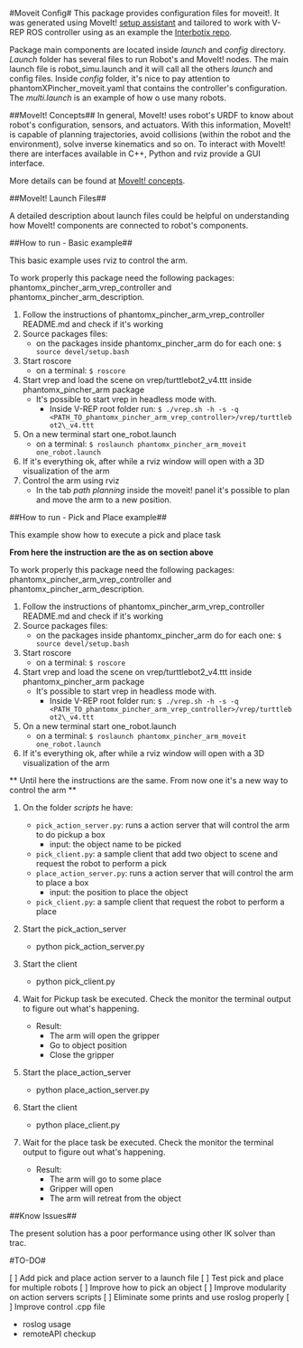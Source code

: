 #Moveit Config#
This package provides configuration files for moveit!. It was generated using MoveIt! [setup assistant](http://docs.ros.org/indigo/api/moveit_tutorials/html/doc/setup_assistant/setup_assistant_tutorial.html) and tailored to work with V-REP ROS controller using as an example the [Interbotix repo](https://github.com/Interbotix/phantomx_pincher_arm).

Package main components are located inside _launch_ and _config_ directory. _Launch_ folder has several files to run Robot's and MoveIt! nodes. The main launch file is robot_simu.launch and it will call all the others _launch_ and config files. Inside _config_ folder, it's nice to pay attention to phantomXPincher\_moveit.yaml that contains the controller's configuration. The _multi.launch_ is an example of how o use many robots.

##MoveIt! Concepts##
In general, MoveIt! uses robot's URDF to know about robot's configuration, sensors, and actuators. With this information, MoveIt! is capable of planning trajectories, avoid collisions (within the robot and the environment), solve inverse kinematics and so on. To interact with MoveIt! there are interfaces available in C++, Python and rviz provide a GUI interface.

More details can be found at [MoveIt! concepts](http://moveit.ros.org/documentation/concepts/).


##MoveIt! Launch Files##

A detailed description about launch files could be helpful on understanding how MoveIt! components are connected to robot's components.


##How to run - Basic example##

This basic example uses rviz to control the arm.

To work properly this package need the following packages: phantomx\_pincher\_arm\_vrep\_controller and phantomx\_pincher\_arm\_description.

1. Follow the instructions of phantomx\_pincher\_arm\_vrep\_controller README.md and check if it's working
1. Source packages files:
   - on the packages inside phantomx\_pincher\_arm do for each one: `$ source devel/setup.bash`
1. Start roscore
   - on a terminal:
     `$ roscore`
1. Start vrep and load the scene on vrep/turttlebot2\_v4.ttt inside phantomx\_pincher\_arm package
   - It's possible to start vrep in headless mode with.
     - Inside V-REP root folder run:
       `$ ./vrep.sh -h -s -q <PATH_TO_phantomx_pincher_arm_vrep_controller>/vrep/turttlebot2\_v4.ttt`
1. On a new terminal start one_robot.launch
   - on a terminal:
     	`$ roslaunch phantomx_pincher_arm_moveit one_robot.launch`
1. If it's everything ok, after while a rviz window will open with a 3D visualization of the arm
1. Control the arm using rviz
   - In the tab _path planning_ inside the moveit! panel it's possible to plan and move the arm to a new position.

##How to run - Pick and Place example##

This example show how to execute a pick and place task

**From here the instruction are the as on section above**

To work properly this package need the following packages: phantomx\_pincher\_arm\_vrep\_controller and phantomx\_pincher\_arm\_description.

1. Follow the instructions of phantomx\_pincher\_arm\_vrep\_controller README.md and check if it's working
1. Source packages files:
   - on the packages inside phantomx\_pincher\_arm do for each one: `$ source devel/setup.bash`
1. Start roscore
   - on a terminal:
     `$ roscore`
1. Start vrep and load the scene on vrep/turttlebot2\_v4.ttt inside phantomx\_pincher\_arm package
   - It's possible to start vrep in headless mode with.
     - Inside V-REP root folder run:
       `$ ./vrep.sh -h -s -q <PATH_TO_phantomx_pincher_arm_vrep_controller>/vrep/turttlebot2\_v4.ttt`
1. On a new terminal start one_robot.launch
   - on a terminal:
     	`$ roslaunch phantomx_pincher_arm_moveit one_robot.launch`
1. If it's everything ok, after while a rviz window will open with a 3D visualization of the arm

** Until here the instructions are the same. From now one it's a new way to control the arm **

1. On the folder _scripts_ he have:
   - `pick_action_server.py`: runs a action server that will control the arm to do pickup a box
     - input: the object name to be picked
   - `pick_client.py`: a sample client that add two object to scene and request the robot to perform a pick
   - `place_action_server.py`: runs a action server that will control the arm to place a box
     - input: the position to place the object
   - `pick_client.py`: a sample client that request the robot to perform a place

1. Start the pick_action_server
   - python pick_action_server.py

1. Start the client
   - python pick_client.py

1. Wait for Pickup task be executed. Check the monitor the terminal output to figure out what's happening.
   - Result:
      - The arm will open the gripper
      - Go to object position
      - Close the gripper

1. Start the place_action_server
   - python place_action_server.py

1. Start the client
   - python place_client.py

1. Wait for the place task be executed. Check the monitor the terminal output to figure out what's happening.
   - Result:
      - The arm will go to some place
      - Gripper will open
      - The arm will retreat from the object


##Know Issues##

The present solution has a poor performance using other IK solver than trac.

#TO-DO#

[ ] Add pick and place action server to a launch file
[ ] Test pick and place for multiple robots
[ ] Improve how to pick an object
[ ] Improve modularity on action servers scripts
[ ] Eliminate some prints and use roslog properly
[ ] Improve control .cpp file
  - roslog usage
  - remoteAPI checkup
